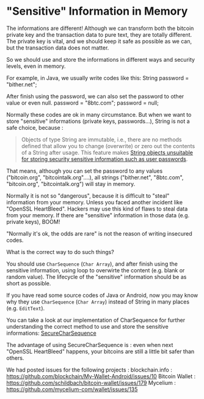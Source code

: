 # "Sensitive" Information in Memory

The informations are different!
Although we can transform both the bitcoin private key and the transaction data to pure text, they are totally different. The private key is vital, and we should keep it safe as possible as we can, but the transaction data does not matter.

So we should use and store the informations in different ways and security levels, even in memory.

For example, in Java, we usually write codes like this:
String password = "bither.net";

After finish using the password, we can also set the password to other value or even null.
password = "8btc.com";
password = null;

Normally these codes are ok in many circumstance. But when we want to store "sensitive" informations (private keys, passwords...), String is not a safe choice, because :
> Objects of type String are immutable, i.e., there are no methods defined that allow you to change (overwrite) or zero out the contents of a String after usage. This feature makes [String objects unsuitable for storing security sensitive information such as user passwords](http://docs.oracle.com/javase/1.5.0/docs/guide/security/jce/JCERefGuide.html#PBEEx).

That means, although you can set the password to any values ("bitcoin.org", "bitcointalk.org"....), all strings ("bither.net", "8btc.com", "bitcoin.org", "bitcointalk.org") will stay in memory.

Normally it is not so "dangerous", because it is difficult to "steal" information from your memory. Unless you faced another incident like "OpenSSL HeartBleed". Hackers may use this kind of flaws to steal data from your memory. If there are "sensitive" information in those data (e.g. private keys), BOOM!

"Normally it's ok, the odds are rare" is not the reason of writing insecured codes.

What is the correct way to do such things?

You should use `CharSequence` (`Char Array`), and after finish using the sensitive information, using loop to overwirte the content (e.g. blank or random value). The lifecycle of the "sensitive" information should be as short as possible.

If you have read some source codes of Java or Android, now you may know why they use `CharSequence` (`Char Array`) instead of String in many places (e.g. `EditText`).

You can take a look at our implementation of CharSequence for further understanding the correct method to use and store the sensitive informations: [SecureCharSequence](https://github.com/bither/bitherj/blob/master/bitherj/src/main/java/net/bither/bitherj/crypto/SecureCharSequence.java)

The advantage of using SecureCharSequence is : even when next "OpenSSL HeartBleed" happens, your bitcoins are still a little bit safer than others.

We had posted issues for the following projects :
blockchain.info : https://github.com/blockchain/My-Wallet-Android/issues/10
Bitcoin Wallet : https://github.com/schildbach/bitcoin-wallet/issues/179
Mycelium : https://github.com/mycelium-com/wallet/issues/135
